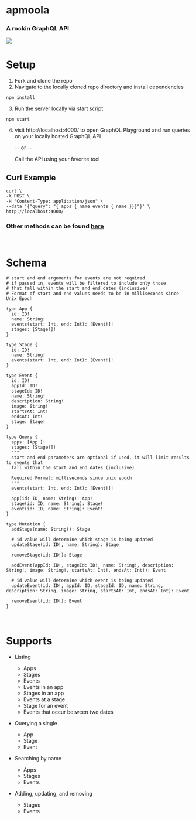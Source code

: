 # apmoola
### A rockin GraphQL API
![](https://i.imgur.com/5AGFsVP.png)
<br>

# Setup
1. Fork and clone the repo
2. Navigate to the locally cloned repo directory and install dependencies
```
npm install
```
3. Run the server locally via start script
```
npm start
```
4. visit http://localhost:4000/ to open GraphQL Playground and run queries on your locally hosted GraphQL API

   -- or --

    Call the API using your favorite tool
 ## Curl Example
 ```
 curl \
-X POST \
-H "Content-Type: application/json" \
--data '{"query": "{ apps { name events { name }}}"}' \
http://localhost:4000/
 ```
 ### Other methods can be found [here](https://www.apollographql.com/blog/4-simple-ways-to-call-a-graphql-api-a6807bcdb355/)

<br>

# Schema
```
# start and end arguments for events are not required
# if passed in, events will be filtered to include only those
# that fall within the start and end dates (inclusive)
# Format of start and end values needs to be in milliseconds since Unix Epoch

type App {
  id: ID!
  name: String!
  events(start: Int, end: Int): [Event!]!
  stages: [Stage!]!
}

type Stage {
  id: ID!
  name: String!
  events(start: Int, end: Int): [Event!]!
}

type Event {
  id: ID!
  appId: ID!
  stageId: ID!
  name: String!
  description: String!
  image: String!
  startsAt: Int!
  endsAt: Int!
  stage: Stage!
}

type Query {
  apps: [App!]!
  stages: [Stage!]!
  """
  start and end parameters are optional if used, it will limit results to events that
  fall within the start and end dates (inclusive)

  Required Format: milliseconds since unix epoch
  """
  events(start: Int, end: Int): [Event!]!

  app(id: ID, name: String): App!
  stage(id: ID, name: String): Stage!
  event(id: ID, name: String): Event!
}

type Mutation {
  addStage(name: String!): Stage

  # id value will determine which stage is being updated
  updateStage(id: ID!, name: String): Stage

  removeStage(id: ID!): Stage

  addEvent(appId: ID!, stageId: ID!, name: String!, description: String!, image: String!, startsAt: Int!, endsAt: Int!): Event

  # id value will determine which event is being updated
  updateEvent(id: ID!, appId: ID, stageId: ID, name: String, description: String, image: String, startsAt: Int, endsAt: Int): Event

  removeEvent(id: ID!): Event
}
```

<br>

# Supports
- Listing
  - Apps
  - Stages
  - Events
  - Events in an app
  - Stages in an app
  - Events at a stage
  - Stage for an event
  - Events that occur between two dates

- Querying a single
  - App
  - Stage
  - Event

- Searching by name
  - Apps
  - Stages
  - Events

- Adding, updating, and removing
  - Stages
  - Events

